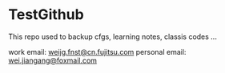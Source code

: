 TestGithub
==========

This repo used to backup cfgs, learning notes, classis codes ...

work email: weijg.fnst@cn.fujitsu.com
personal email: wei.jiangang@foxmail.com
